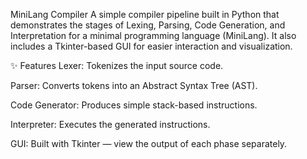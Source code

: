 MiniLang Compiler
A simple compiler pipeline built in Python that demonstrates the stages of Lexing, Parsing, Code Generation, and Interpretation for a minimal programming language (MiniLang).
It also includes a Tkinter-based GUI for easier interaction and visualization.

✨ Features
Lexer: Tokenizes the input source code.

Parser: Converts tokens into an Abstract Syntax Tree (AST).

Code Generator: Produces simple stack-based instructions.

Interpreter: Executes the generated instructions.

GUI: Built with Tkinter — view the output of each phase separately.


